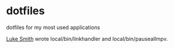 # dotfiles

dotfiles for my most used applications

[Luke Smith](lukesmith.xyz) wrote local/bin/linkhandler and local/bin/pauseallmpv.
